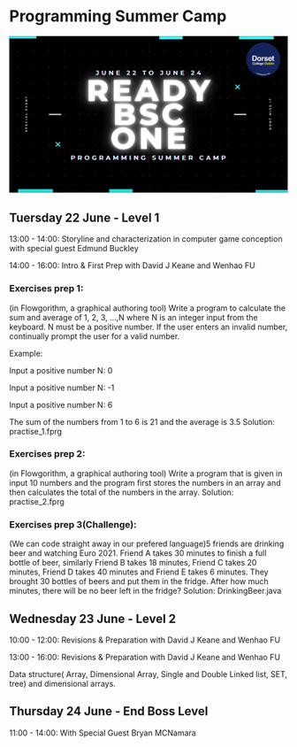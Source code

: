 
# Programming Summer Camp

![Screen](https://raw.githubusercontent.com/codeitamarjr/DorsetCollegeSummerCamp/master/DorsetCollegeSummerCamp.png)

  
## Tuersday 22 June - Level 1

13:00 - 14:00: Storyline and characterization in computer game conception with special guest Edmund Buckley


14:00 - 16:00: Intro & First Prep with David J Keane and Wenhao FU

### Exercises prep 1:
(in Flowgorithm, a graphical authoring tool) Write a program to calculate the sum and average of 1, 2, 3, ...,N where N is an
integer input from the keyboard.
N must be a positive number. If the user enters an invalid number, continually prompt
the user for a valid number.

Example:

Input a positive number N: 0

Input a positive number N: -1

Input a positive number N: 6

The sum of the numbers from 1 to 6 is 21 and the average is 3.5
Solution: practise_1.fprg
### Exercises prep 2:
(in Flowgorithm, a graphical authoring tool) Write a program that is given in input 10 numbers and the program first stores the numbers in an array and then calculates the total of the numbers in the array.
Solution: practise_2.fprg
### Exercises prep 3(Challenge):
(We can code straight away in our prefered language)5 friends are drinking beer and watching Euro 2021. Friend A takes 30 minutes to finish a full bottle of beer, similarly Friend B takes 18 minutes, Friend C takes 20 minutes, Friend D takes 40 minutes and Friend E takes 6 minutes. They brought 30 bottles of beers and put them in the fridge. After how much minutes, there will be no beer left in the fridge?
Solution: DrinkingBeer.java




## Wednesday 23 June - Level 2

10:00 - 12:00: Revisions & Preparation with David J Keane and Wenhao FU

13:00 - 16:00: Revisions & Preparation with David J Keane and Wenhao FU

Data structure( Array, Dimensional Array, Single and Double Linked list, SET, tree) and dimensional arrays.

## Thursday 24 June - End Boss Level

11:00 - 14:00: With Special Guest Bryan MCNamara 
